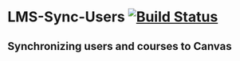 # LMS-Sync-Users [![Build Status](https://travis-ci.org/KTH/lms-sync-users.svg?branch=master)](https://travis-ci.org/KTH/lms-sync-users)

## Synchronizing users and courses to Canvas


